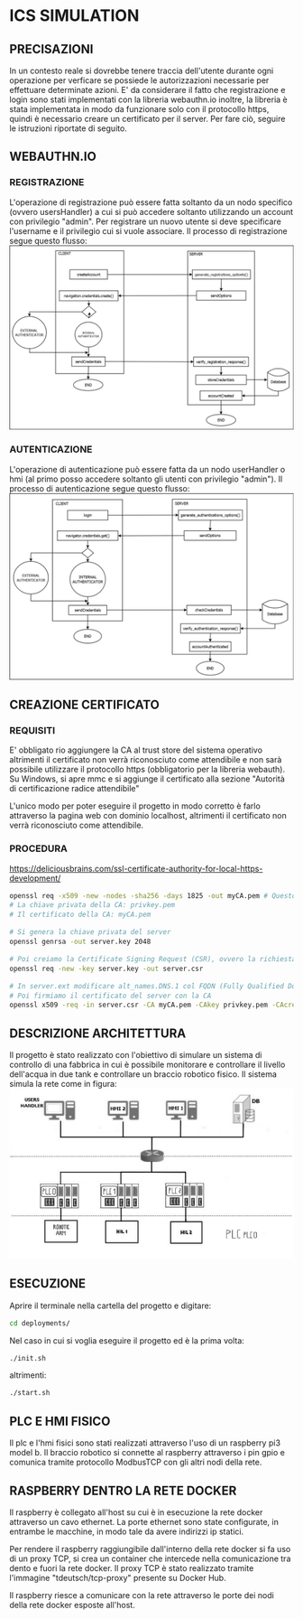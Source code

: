 # ICS SIMULATION

## PRECISAZIONI
In un contesto reale si dovrebbe tenere traccia dell'utente durante ogni operazione per verficare se possiede le autorizzazioni necessarie per effettuare determinate azioni. E' da considerare il fatto che registrazione e login sono stati implementati con la libreria webauthn.io inoltre, la libreria è stata implementata in modo da funzionare solo con il protocollo https, quindi è necessario creare un certificato per il server. Per fare ciò, seguire le istruzioni riportate di seguito.

## WEBAUTHN.IO

### REGISTRAZIONE
L'operazione di registrazione può essere fatta soltanto da un nodo specifico (ovvero usersHandler) a cui si può accedere soltanto utilizzando un account con privilegio "admin". Per registrare un nuovo utente si deve specificare l'username e il privilegio cui si vuole associare. Il processo di registrazione segue questo flusso:
![Registration](Images/registration.png)

### AUTENTICAZIONE
L'operazione di autenticazione può essere fatta da un nodo userHandler o hmi (al primo posso accedere soltanto gli utenti con privilegio "admin"). Il processo di autenticazione segue questo flusso:
![Authentication](Images/authentication.png)
## CREAZIONE CERTIFICATO

### REQUISITI
E' obbligato rio aggiungere la CA al trust store del sistema operativo altrimenti il certificato non verrà riconosciuto come attendibile e non sarà possibile utilizzare il protocollo https (obbligatorio per la libreria webauth).
Su Windows, si apre mmc e si aggiunge il certificato alla sezione "Autorità di certificazione radice attendibile"

L'unico modo per poter eseguire il progetto in modo corretto è farlo attraverso la pagina web con dominio localhost, altrimenti il certificato non verrà riconosciuto come attendibile.
### PROCEDURA
https://deliciousbrains.com/ssl-certificate-authority-for-local-https-development/
```bash
openssl req -x509 -new -nodes -sha256 -days 1825 -out myCA.pem # Questo ci crea:
# La chiave privata della CA: privkey.pem
# Il certificato della CA: myCA.pem
```
```bash
# Si genera la chiave privata del server
openssl genrsa -out server.key 2048
```
```bash
# Poi creiamo la Certificate Signing Request (CSR), ovvero la richiesta di firma del certificato del server alla CA
openssl req -new -key server.key -out server.csr
```
```bash
# In server.ext modificare alt_names.DNS.1 col FQDN (Fully Qualified Domain Name)
# Poi firmiamo il certificato del server con la CA
openssl x509 -req -in server.csr -CA myCA.pem -CAkey privkey.pem -CAcreateserial -out server.crt -days 1825 -sha256 -extfile server.ext
```

## DESCRIZIONE ARCHITETTURA
Il progetto è stato realizzato con l'obiettivo di simulare un sistema di controllo di una fabbrica in cui è possibile monitorare e controllare il livello dell'acqua in due tank e controllare un braccio robotico fisico. Il sistema simula la rete come in figura:
![The Sample tank filling factory](Images/network.jpg)

## ESECUZIONE
Aprire il terminale nella cartella del progetto e digitare:
```bash
cd deployments/
```
Nel caso in cui si voglia eseguire il progetto ed è la prima volta:
```bash
./init.sh
```
altrimenti:
```bash
./start.sh
```
## PLC E HMI FISICO
Il plc e l'hmi fisici sono stati realizzati attraverso l'uso di un raspberry pi3 model b. Il braccio robotico si connette al raspberry attraverso i pin gpio e comunica tramite protocollo ModbusTCP con gli altri nodi della rete. 

## RASPBERRY DENTRO LA RETE DOCKER
Il raspberry è collegato all'host su cui è in esecuzione la rete docker attraverso un cavo ethernet.
La porte ethernet sono state configurate, in entrambe le macchine, in modo tale da avere indirizzi ip statici.

Per rendere il raspberry raggiungibile dall'interno della rete docker si fa uso di un proxy TCP, si crea un container che intercede nella comunicazione tra dento e fuori la rete docker. Il proxy TCP è stato realizzato tramite l'immagine "tdeutsch/tcp-proxy" presente su Docker Hub.

Il raspberry riesce a comunicare con la rete attraverso le porte dei nodi della rete docker esposte all'host.